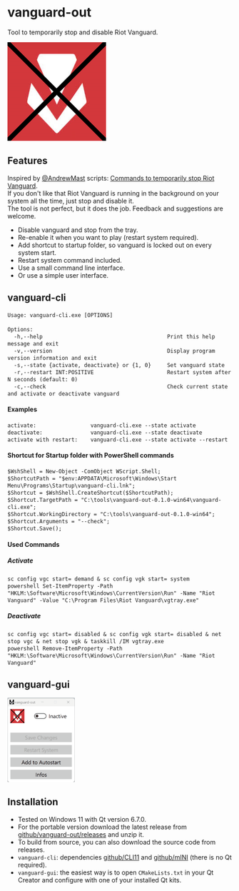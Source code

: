 # vanguard-out
Tool to temporarily stop and disable Riot Vanguard.


![icon](./vanguard-gui/icon.png)

## Features

Inspired by [@AndrewMast](https://gist.github.com/AndrewMast) scripts: [Commands to temporarily stop Riot Vanguard](https://gist.github.com/AndrewMast/742ac7e07c37096017e907b0fd8ec7bb#file-readme-md).  
If you don't like that Riot Vanguard is running in the background on your system all the time, just stop and disable it.  
The tool is not perfect, but it does the job. Feedback and suggestions are welcome.

- Disable vanguard and stop from the tray.
- Re-enable it when you want to play (restart system required).
- Add shortcut to startup folder, so vanguard is locked out on every system start.
- Restart system command included.
- Use a small command line interface.
- Or use a simple user interface.

## vanguard-cli
```
Usage: vanguard-cli.exe [OPTIONS]

Options:
  -h,--help                                       Print this help message and exit
  -v,--version                                    Display program version information and exit
  -s,--state {activate, deactivate} or {1, 0}     Set vanguard state
  -r,--restart INT:POSITIVE                       Restart system after N seconds (default: 0)
  -c,--check                                      Check current state and activate or deactivate vanguard
```

#### Examples
```
activate:                 vanguard-cli.exe --state activate
deactivate:               vanguard-cli.exe --state deactivate
activate with restart:    vanguard-cli.exe --state activate --restart
```

#### Shortcut for Startup folder with PowerShell commands
```
$WshShell = New-Object -ComObject WScript.Shell;
$ShortcutPath = "$env:APPDATA\Microsoft\Windows\Start Menu\Programs\Startup\vanguard-cli.lnk";
$Shortcut = $WshShell.CreateShortcut($ShortcutPath);
$Shortcut.TargetPath = "C:\tools\vanguard-out-0.1.0-win64\vanguard-cli.exe";
$Shortcut.WorkingDirectory = "C:\tools\vanguard-out-0.1.0-win64";
$Shortcut.Arguments = "--check";
$Shortcut.Save();
```

#### Used Commands
##### Activate
```
sc config vgc start= demand & sc config vgk start= system
powershell Set-ItemProperty -Path "HKLM:\Software\Microsoft\Windows\CurrentVersion\Run" -Name "Riot Vanguard" -Value "C:\Program Files\Riot Vanguard\vgtray.exe"

```
##### Deactivate
```
sc config vgc start= disabled & sc config vgk start= disabled & net stop vgc & net stop vgk & taskkill /IM vgtray.exe
powershell Remove-ItemProperty -Path "HKLM:\Software\Microsoft\Windows\CurrentVersion\Run" -Name "Riot Vanguard"
```

## vanguard-gui

<img src="./docs/vanguard-gui.gif" width="30%"/>

## Installation
- Tested on Windows 11 with Qt version 6.7.0.
- For the portable version download the latest release from [github/vanguard-out/releases](https://github.com/Simon-12/vanguard-out/releases) and unzip it.
- To build from source, you can also download the source code from releases.
- `vanguard-cli`: dependencies [github/CLI11](https://github.com/CLIUtils/CLI11) and [github/mINI](https://github.com/metayeti/mINI) (there is no Qt required).
- `vanguard-gui`: the easiest way is to open `CMakeLists.txt` in your Qt Creator and configure with one of your installed Qt kits.
